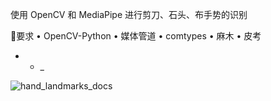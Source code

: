 使用 OpenCV 和 MediaPipe 进行剪刀、石头、布手势的识别

💾要求
•	OpenCV-Python
•	媒体管道
•	comtypes
•	麻木
•	皮考
* - _


![hand_landmarks_docs](https://github.com/kings802/python-finger_gesture/assets/19601216/637d33bd-cf6a-4dbf-9ff1-75a7d5a99ef5)

